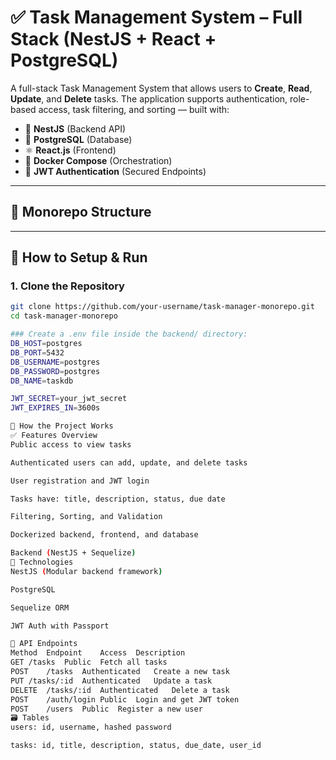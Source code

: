# ✅ Task Management System – Full Stack (NestJS + React + PostgreSQL)

A full-stack Task Management System that allows users to **Create**, **Read**, **Update**, and **Delete** tasks. The application supports authentication, role-based access, task filtering, and sorting — built with:

- 🧠 **NestJS** (Backend API)
- 💾 **PostgreSQL** (Database)
- ⚛️ **React.js** (Frontend)
- 🐳 **Docker Compose** (Orchestration)
- 🔐 **JWT Authentication** (Secured Endpoints)

---

## 📁 Monorepo Structure


---

## 🚀 How to Setup & Run

### 1. Clone the Repository

```bash
git clone https://github.com/your-username/task-manager-monorepo.git
cd task-manager-monorepo

### Create a .env file inside the backend/ directory:
DB_HOST=postgres
DB_PORT=5432
DB_USERNAME=postgres
DB_PASSWORD=postgres
DB_NAME=taskdb

JWT_SECRET=your_jwt_secret
JWT_EXPIRES_IN=3600s

🔧 How the Project Works
✅ Features Overview
Public access to view tasks

Authenticated users can add, update, and delete tasks

User registration and JWT login

Tasks have: title, description, status, due date

Filtering, Sorting, and Validation

Dockerized backend, frontend, and database

Backend (NestJS + Sequelize)
🔨 Technologies
NestJS (Modular backend framework)

PostgreSQL

Sequelize ORM

JWT Auth with Passport

🔁 API Endpoints
Method	Endpoint	Access	Description
GET	/tasks	Public	Fetch all tasks
POST	/tasks	Authenticated	Create a new task
PUT	/tasks/:id	Authenticated	Update a task
DELETE	/tasks/:id	Authenticated	Delete a task
POST	/auth/login	Public	Login and get JWT token
POST	/users	Public	Register a new user
🗃 Tables
users: id, username, hashed password

tasks: id, title, description, status, due_date, user_id

